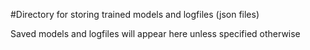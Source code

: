 #Directory for storing trained models and logfiles (json files)

Saved models and logfiles will appear here unless specified otherwise
